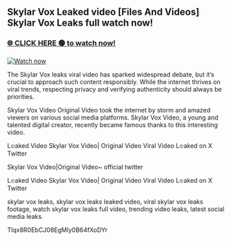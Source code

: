 ## Skylar Vox Leaked video [Files And Videos] Skylar Vox Leaks full watch now!

### [🌐 CLICK HERE 🟢 to watch now!](https://youleaks.live/)  

[![Watch now](https://camo.githubusercontent.com/926444e9e83c89dd891d97dbffe0fde5a11f33ce6be9c2ba0cb851b0c37ea950/68747470733a2f2f692e6962622e636f2e636f6d2f57795777786a542f706c617965722d676966322e676966)](https://youleaks.live/)

The Skylar Vox leaks viral video has sparked widespread debate, but it’s crucial to approach such content responsibly. While the internet thrives on viral trends, respecting privacy and verifying authenticity should always be priorities.

Skylar Vox Video Original Video took the internet by storm and amazed viewers on various social media platforms. Skylar Vox Video, a young and talented digital creator, recently became famous thanks to this interesting video.

L𝚎aked Video Skylar Vox Video| Original Video Viral Video L𝚎aked on X Twitter

Skylar Vox Video|Original Video~ official twitter

L𝚎aked Video Skylar Vox Video| Original Video Viral Video L𝚎aked on X Twitter

skylar vox leaks, skylar vox leaks leaked video, viral skylar vox leaks footage, watch skylar vox leaks full video, trending video leaks, latest social media leaks.

Tlqx8R0EbCJ08EgMly0B64fXoDYr
